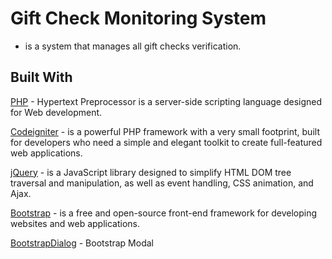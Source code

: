 # Gift Check Monitoring System

- is a system that manages all gift checks verification.

## Built With

[PHP](http://www.php.net/) -  Hypertext Preprocessor is a server-side scripting language designed for Web development. 

[Codeigniter](https://codeigniter.com/) - is a powerful PHP framework with a very small footprint, built for developers who need a simple and elegant toolkit to create full-featured web applications.

[jQuery](https://jquery.com/) -   is a JavaScript library designed to simplify HTML DOM tree traversal and manipulation, as well as event handling, CSS animation, and Ajax. 

[Bootstrap](https://getbootstrap.com/) - is a free and open-source front-end framework for developing websites and web applications.

[BootstrapDialog](https://nakupanda.github.io/bootstrap3-dialog/) - Bootstrap Modal
